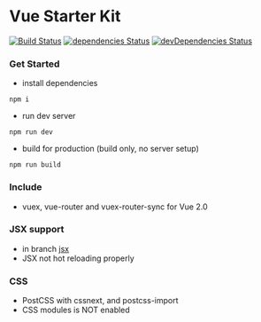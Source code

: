 # Vue Starter Kit
[![Build Status](https://travis-ci.org/xiaofan2406/vue-starter-kit.svg?branch=master)](https://travis-ci.org/xiaofan2406/vue-starter-kit) [![dependencies Status](https://david-dm.org/xiaofan2406/vue-starter-kit/status.svg)](https://david-dm.org/xiaofan2406/vue-starter-kit) [![devDependencies Status](https://david-dm.org/xiaofan2406/vue-starter-kit/dev-status.svg)](https://david-dm.org/xiaofan2406/vue-starter-kit?type=dev)


### Get Started
- install dependencies
```
npm i
```

- run dev server
```
npm run dev
```

- build for production (build only, no server setup)
```
npm run build
```


### Include
- vuex, vue-router and vuex-router-sync for Vue 2.0


### JSX support
- in branch [jsx](https://github.com/xiaofan2406/vue-starter-kit/tree/jsx)
- JSX not hot reloading properly


### CSS
- PostCSS with cssnext, and postcss-import
- CSS modules is NOT enabled
